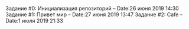 Задание #0: Инициализация репозиторий – Date:26 июня 2019 14:30
Задание #1: Привет мир – Date:27 июня 2019 13:47
Задание #2: Cafe – Date:1 июля 2019 21:33